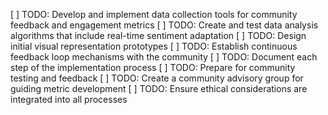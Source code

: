 [ ] TODO: Develop and implement data collection tools for community feedback and engagement metrics
[ ] TODO: Create and test data analysis algorithms that include real-time sentiment adaptation
[ ] TODO: Design initial visual representation prototypes
[ ] TODO: Establish continuous feedback loop mechanisms with the community
[ ] TODO: Document each step of the implementation process
[ ] TODO: Prepare for community testing and feedback
[ ] TODO: Create a community advisory group for guiding metric development
[ ] TODO: Ensure ethical considerations are integrated into all processes